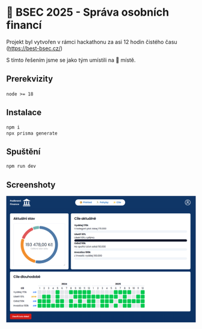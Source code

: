 # 💸 BSEC 2025 - Správa osobních financí

Projekt byl vytvořen v rámci hackathonu za asi 12 hodin čistého času (https://best-bsec.cz/)

S tímto řešením jsme se jako tým umístili na 🥈 místě.

## Prerekvizity

`node >= 18`

## Instalace

```
npm i
npx prisma generate
```

## Spuštění

```
npm run dev
```

## Screenshoty
![dashboard](_img/dashboard.png)
